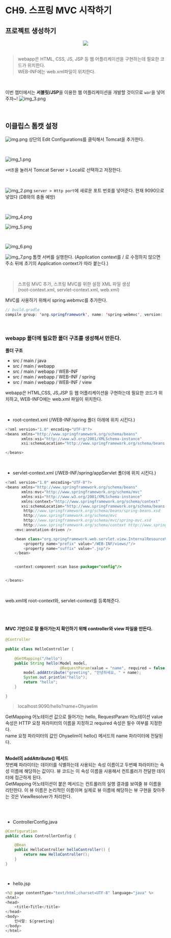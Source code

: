 # CH9. 스프링 MVC 시작하기

## 프로젝트 생성하기 

<center><img src="https://media.vlpt.us/images/injoon2019/post/7b74dfa5-14e5-4b61-a221-1338c0baef00/image.png" ></center><br>

> webapp은 HTML, CSS, JS, JSP 등 웹 어플리케이션을 구현하는데 필요한 코드가 위치한다.<br>
WEB-INF에는 web.xml파일이 위치한다.

<br>

이번 챕터에서는 **서블릿/JSP**을 이용한 웹 어플리케이션을 개발할 것이므로 `war`을 넣어주자~!
![img_3.png](img/img_3.png)



<br>

## 이클립스 톰캣 설정

![img.png](img/img.png)
상단의 Edit Configurations를 클릭해서 Tomcat을 추가한다.

<br>


![img_1.png](img/img_1.png)

`+버튼`을 눌러서 Tomcat Server > Local로 선택하고 저장한다.

<br>

![img_2.png](img/img_2.png)
`server > Http port`에 새로운 포트 번호를 넣어준다. 현재 9090으로 넣었다
(DB와의 충돌 예방) 

<br>

![img_4.png](img/img_4.png)

![img_5.png](img/img_5.png)

<br>

![img_6.png](img/img_6.png)

![img_7.png](img/img_7.png)
톰캣 서버를 실행한다. (Appilcation context를 / 로 수정하지 않으면 주소 뒤에 초기의 Application context가 따라 붙는다.)


<br>

> 스프링 MVC 추가, 스프링 MVC를 위한 설정 XML 파일 생성 <br>
> (root-context.xml, servlet-context.xml, web.xml)

MVC를 사용하기 위해서 spring.webmvc를 추가한다.
```java
// build.gradle
compile group: 'org.springframework', name: 'spring-webmvc', version: '5.2.3.RELEASE'
```

<br>

### webapp 폴더에 필요한 폴더 구조를 생성해서 만든다.

**폴더 구조**
* src / main / java
* src / main / webapp
* src / main / webapp / WEB-INF
* src / main / webapp / WEB-INF / spring
* src / main / webapp / WEB-INF / view

webapp은 HTML,CSS, JS,JSP 등 웹 어플리케이션을 구현하는데 필요한 코드가 위치하고,
WEB-INFO에는 web.xml 파일이 위치한다.


<br>

* root-context.xml
  (/WEB-INF/spring 폴더 아래에 위치 시킨다.)

```java
<?xml version="1.0" encoding="UTF-8"?>
<beans xmlns="http://www.springframework.org/schema/beans"
       xmlns:xsi="http://www.w3.org/2001/XMLSchema-instance"
       xsi:schemaLocation="http://www.springframework.org/schema/beans http://www.springframework.org/schema/beans/spring-beans.xsd">

</beans>
```

<br>

* servlet-context.xml
  (/WEB-INF/spring/appServlet 폴더에 위치 시킨다.)
```java
<?xml version="1.0" encoding="UTF-8"?>
<beans xmlns="http://www.springframework.org/schema/beans"
       xmlns:mvc="http://www.springframework.org/schema/mvc"
       xmlns:xsi="http://www.w3.org/2001/XMLSchema-instance"
       xmlns:context="http://www.springframework.org/schema/context"
       xsi:schemaLocation="http://www.springframework.org/schema/beans
        http://www.springframework.org/schema/beans/spring-beans.xsd
        http://www.springframework.org/schema/mvc
        http://www.springframework.org/schema/mvc/spring-mvc.xsd
        http://www.springframework.org/schema/context http://www.springframework.org/schema/context/spring-context.xsd">
    <mvc:annotation-driven />

    <bean class="org.springframework.web.servlet.view.InternalResourceViewResolver">
        <property name="prefix" value="/WEB-INF/views/"/>
        <property name="suffix" value=".jsp"/>
    </bean>


    <context:component-scan base-package="config"/>


</beans>
```

<br>

web.xml에 root-context와, servlet-context를 등록해준다.



<br><br>

#### MVC 기반으로 잘 돌아가는지 확인하기 위해 controller와 view 파일을 만든다.
```java
@Controller
 
public class HelloController {
 
    @GetMapping("/hello")
    public String hello(Model model,
                        @RequestParam(value = "name", required = false) String name) {
        model.addAttribute("greeting", "안녕하세요, " + name);
        System.out.println("hello");
        return "hello";
    }
 
}
```

> localhost:9090/hello?name=Ohyaelim

GetMapping 어노테이션 값으로 들어가는 hello, RequestParam 어노테이션 value속성은 HTTP 요청 파라미터의 이름을 지정하고 required 속성은 필수 여부를 지정한다. <br>
name 요청 파라미터의 값인 Ohyaelim이 hello() 메서드의 name 파라미터에 전달된다.
<br><br>

**Model의 addAttribute() 메서드**
<br>
첫번째 파라미터는 데이터를 식별하는데 사용되는 속성 이름이고 두번째 파라미터는 속성 이름에 해당하는 값이다. 뷰 코드는 이 속성 이름을 
사용해서 컨트롤러가 전달한 데이터에 접근하게 된다. 
<br>
GetMapping 어노테이션이 붙은 메서드는 컨트롤러의 실행 결과를 보여줄 뷰 이름을 리턴한다. 
이 뷰 이름은 논리적인 이름이며 실제로 뷰 이름에 해당하는 뷰 구현을 찾아주는 것은 ViewResolver가 처리한다.

<br>
<Br>

* ControllerConfig.java
```java
@Configuration
public class ControllerConfig {

    @Bean
    public HelloController helloController() {
        return new HelloController();
    }
}
```

<br>

* hello.jsp
```java
<%@ page contentType="text/html;charset=UTF-8" language="java" %>
<html>
<head>
    <title>Title</title>
</head>
<body>
    인사말: ${greeting}
</body>
</html>
```
